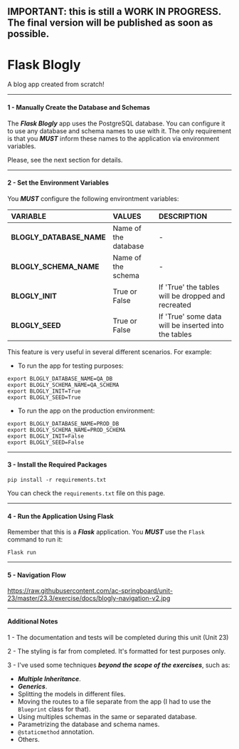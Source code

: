 ## IMPORTANT: this is still a WORK IN PROGRESS. The final version will be published as soon as possible.

# Flask Blogly

<p>A blog app created from scratch!</p>

-----
#### 1 - Manually Create the Database and Schemas

The ***Flask Blogly*** app uses the PostgreSQL database.
You can configure it to use any database and schema names to use with it.
The only requirement is that you ***MUST*** inform these names to the application via environment variables.

<p>Please, see the next section for details.</p>

-----
#### 2 - Set the Environment Variables

You ***MUST*** configure the following environtment variables:

| VARIABLE | VALUES |DESCRIPTION |
| :--- | :--- | :--- |
|  **BLOGLY_DATABASE_NAME** | Name of the database   | - |
|  **BLOGLY_SCHEMA_NAME** |  Name of the schema | - |
|  **BLOGLY_INIT** |  True or False  | If 'True' the tables will be dropped and recreated  |
|  **BLOGLY_SEED** |  True or False  | If 'True' some data will be inserted into the tables  |

This feature is very useful in several different scenarios. For example:

- To run the app for testing purposes:
```
export BLOGLY_DATABASE_NAME=QA_DB
export BLOGLY_SCHEMA_NAME=QA_SCHEMA
export BLOGLY_INIT=True
export BLOGLY_SEED=True
```
- To run the app on the production environment:
```
export BLOGLY_DATABASE_NAME=PROD_DB
export BLOGLY_SCHEMA_NAME=PROD_SCHEMA
export BLOGLY_INIT=False
export BLOGLY_SEED=False
```

-----
#### 3 - Install the Required Packages

```
pip install -r requirements.txt
```

You can check the `requirements.txt` file on this page. 

-----
#### 4 - Run the Application Using Flask

Remember that this is a ***Flask*** application. You ***MUST*** use the `Flask` command to run it:

```
Flask run
``` 
-----
#### 5 - Navigation Flow

https://raw.githubusercontent.com/ac-springboard/unit-23/master/23.3/exercise/docs/blogly-navigation-v2.jpg

-----
#### Additional Notes

1 - The documentation and tests will be completed during this unit (Unit 23)

2 - The styling is far from completed. It's formatted for test purposes only.

3 - I've used some techniques ***beyond the scope of the exercises***, such as:

- ***Multiple Inheritance***.
- ***Generics***.
- Splitting the models in different files.
- Moving the routes to a file separate from the app (I had to use the `Blueprint` class for that).
- Using multiples schemas in the same or separated database.
- Parametrizing the database and schema names.
- `@staticmethod` annotation.
- Others.


